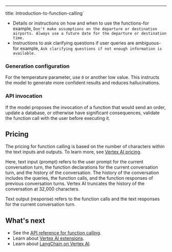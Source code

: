 ---
title: Introduction-to-function-calling`
- Details or instructions on how and when to use the functions-for example, `Don't make assumptions on the departure or destination airports. Always use a future date for the departure or destination time.`
- Instructions to ask clarifying questions if user queries are ambiguous-for example, `Ask clarifying questions if not enough information is available.`

### Generation configuration

For the temperature parameter, use `0` or another low value. This instructs
the model to generate more confident results and reduces hallucinations.

### API invocation

If the model proposes the invocation of a function that would send an order,
update a database, or otherwise have significant consequences, validate the
function call with the user before executing it.

## Pricing

The pricing for function calling is based on the number of characters within the
text inputs and outputs. To learn more, see
[Vertex AI pricing](https://cloud.google.com/vertex-ai/generative-ai/pricing).

Here, text input (prompt)
refers to the user prompt for the current conversation turn, the function
declarations for the current conversation turn, and the history of the
conversation. The history of the conversation includes the queries, the function
calls, and the function responses of previous conversation turns.
Vertex AI truncates the history of the conversation at 32,000 characters.

Text output (response) refers to the function calls and the text responses
for the current conversation turn.

## What's next

- See the [API reference for function calling](https://cloud.google.com/vertex-ai/generative-ai/docs/model-reference/function-calling).
- Learn about [Vertex AI extensions](https://cloud.google.com/vertex-ai/generative-ai/docs/extensions/overview).
- Learn about [LangChain on Vertex AI](https://cloud.google.com/vertex-ai/generative-ai/docs/reasoning-engine/overview).